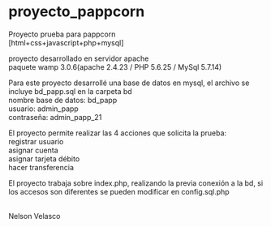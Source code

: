# proyecto_pappcorn
Proyecto prueba para pappcorn <br>
[html+css+javascript+php+mysql]

proyecto desarrollado en servidor apache <br>
	paquete wamp 3.0.6(apache 2.4.23 / PHP 5.6.25 / MySql 5.7.14)
  

Para este proyecto desarrollé una base de datos en mysql, el archivo se incluye bd_papp.sql en la carpeta bd <br>
nombre base de datos: bd_papp <br>
usuario: admin_papp <br>
contraseña: admin_papp_21 <br>
  
El proyecto permite realizar las 4 acciones que solicita la prueba: <br>
  registrar usuario <br>
  asignar cuenta <br>
  asignar tarjeta débito <br>
  hacer transferencia <br>

El proyecto trabaja sobre index.php, realizando la previa conexión a la bd, si los accesos son diferentes se pueden modificar en config.sql.php
<br>
<br>

Nelson Velasco
  
